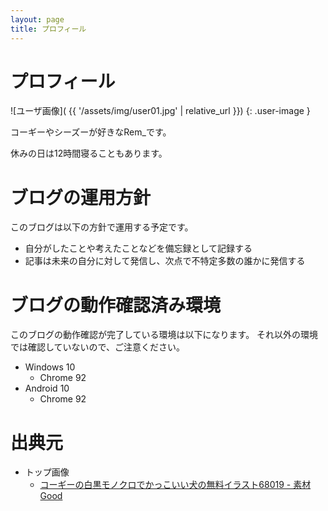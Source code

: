 ```yaml
---
layout: page 
title: プロフィール
---
```


# プロフィール

![ユーザ画像](
{{ '/assets/img/user01.jpg' | relative_url }})
{: .user-image }

コーギーやシーズーが好きなRem_です。

休みの日は12時間寝ることもあります。


# ブログの運用方針

このブログは以下の方針で運用する予定です。

  - 自分がしたことや考えたことなどを備忘録として記録する
  - 記事は未来の自分に対して発信し、次点で不特定多数の誰かに発信する


# ブログの動作確認済み環境

このブログの動作確認が完了している環境は以下になります。
それ以外の環境では確認していないので、ご注意ください。

  - Windows 10
    - Chrome 92
  - Android 10
    - Chrome 92


# 出典元

  - トップ画像
    - [コーギーの白黒モノクロでかっこいい犬の無料イラスト68019 - 素材Good
      ](https://sozai-good.com/illust/animal/dog/68019)

